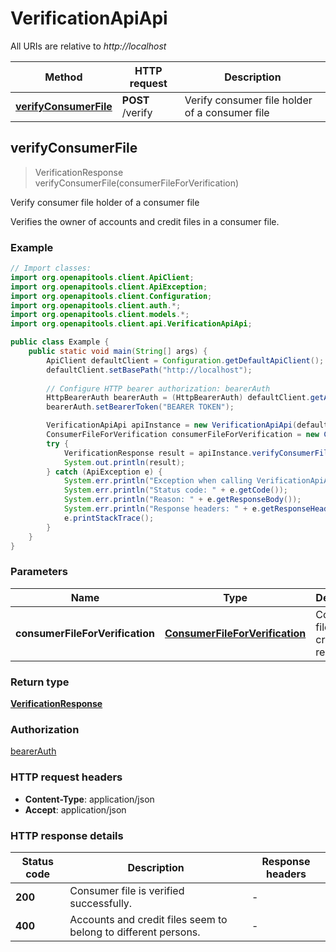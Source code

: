 # VerificationApiApi

All URIs are relative to *http://localhost*

| Method | HTTP request | Description |
|------------- | ------------- | -------------|
| [**verifyConsumerFile**](VerificationApiApi.md#verifyConsumerFile) | **POST** /verify | Verify consumer file holder of a consumer file |



## verifyConsumerFile

> VerificationResponse verifyConsumerFile(consumerFileForVerification)

Verify consumer file holder of a consumer file

Verifies the owner of accounts and credit files in a consumer file.

### Example

```java
// Import classes:
import org.openapitools.client.ApiClient;
import org.openapitools.client.ApiException;
import org.openapitools.client.Configuration;
import org.openapitools.client.auth.*;
import org.openapitools.client.models.*;
import org.openapitools.client.api.VerificationApiApi;

public class Example {
    public static void main(String[] args) {
        ApiClient defaultClient = Configuration.getDefaultApiClient();
        defaultClient.setBasePath("http://localhost");
        
        // Configure HTTP bearer authorization: bearerAuth
        HttpBearerAuth bearerAuth = (HttpBearerAuth) defaultClient.getAuthentication("bearerAuth");
        bearerAuth.setBearerToken("BEARER TOKEN");

        VerificationApiApi apiInstance = new VerificationApiApi(defaultClient);
        ConsumerFileForVerification consumerFileForVerification = new ConsumerFileForVerification(); // ConsumerFileForVerification | Consumer file and credit report data.
        try {
            VerificationResponse result = apiInstance.verifyConsumerFile(consumerFileForVerification);
            System.out.println(result);
        } catch (ApiException e) {
            System.err.println("Exception when calling VerificationApiApi#verifyConsumerFile");
            System.err.println("Status code: " + e.getCode());
            System.err.println("Reason: " + e.getResponseBody());
            System.err.println("Response headers: " + e.getResponseHeaders());
            e.printStackTrace();
        }
    }
}
```

### Parameters


| Name | Type | Description  | Notes |
|------------- | ------------- | ------------- | -------------|
| **consumerFileForVerification** | [**ConsumerFileForVerification**](ConsumerFileForVerification.md)| Consumer file and credit report data. | |

### Return type

[**VerificationResponse**](VerificationResponse.md)

### Authorization

[bearerAuth](../README.md#bearerAuth)

### HTTP request headers

- **Content-Type**: application/json
- **Accept**: application/json


### HTTP response details
| Status code | Description | Response headers |
|-------------|-------------|------------------|
| **200** | Consumer file is verified successfully. |  -  |
| **400** | Accounts and credit files seem to belong to different persons. |  -  |


